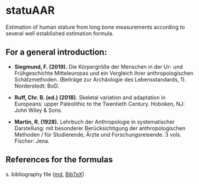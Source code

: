 # statuAAR

Estimation of human stature from long bone measurements according to several well established estimation formula.

## For a general introduction:

- **Siegmund, F. (2019).** Die Körpergröße der Menschen in der Ur- und Frühgeschichte Mitteleuropas und ein Vergleich ihrer anthropologischen Schätzmethoden. (Beiträge zur Archäologie des Lebensstandards, 1). Norderstedt: BoD.

- **Ruff, Chr. B. (ed.) (2018).** Skeletal variation and adaptation in Europeans: upper Paleolithic to the Twentieth Century. Hoboken, NJ: John Wiley & Sons.

- **Martin, R. (1928).** Lehrbuch der Anthropologie in systematischer Darstellung: mit besonderer Berücksichtigung der anthropologischen Methoden / für Studierende, Ärzte und Forschungsreisende. 3 vols. Fischer: Jena.

## References for the formulas

s. bibliography file ([md](bibstatuAAR.md), [BibTeX](bibstatuAAR.bib))
